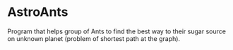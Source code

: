 # AstroAnts

Program that helps group of Ants to find the best way to their sugar source on unknown planet (problem of shortest path at the graph).
